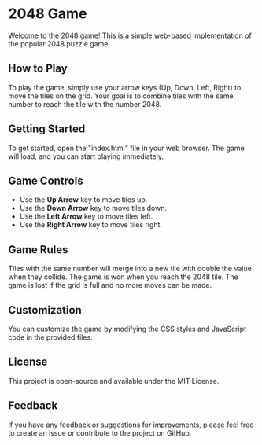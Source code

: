  <h1>2048 Game</h1>
    
   <p>Welcome to the 2048 game! This is a simple web-based implementation of the popular 2048 puzzle game.</p>

  <h2>How to Play</h2>
    <p>
        To play the game, simply use your arrow keys (Up, Down, Left, Right) to move the tiles on the grid.
        Your goal is to combine tiles with the same number to reach the tile with the number 2048.
    </p>

   <h2>Getting Started</h2>
    <p>
       To get started, open the "index.html" file in your web browser. The game will load, and you can start playing immediately.
    </p>

  <h2>Game Controls</h2>
    <ul>
        <li>Use the <strong>Up Arrow</strong> key to move tiles up.</li>
        <li>Use the <strong>Down Arrow</strong> key to move tiles down.</li>
        <li>Use the <strong>Left Arrow</strong> key to move tiles left.</li>
        <li>Use the <strong>Right Arrow</strong> key to move tiles right.</li>
    </ul>

   <h2>Game Rules</h2>
    <p>
        Tiles with the same number will merge into a new tile with double the value when they collide.
        The game is won when you reach the 2048 tile. The game is lost if the grid is full and no more moves can be made.
    </p>

   <h2>Customization</h2>
    <p>
        You can customize the game by modifying the CSS styles and JavaScript code in the provided files.
    </p>

   <h2>License</h2>
    <p>
        This project is open-source and available under the MIT License. 
    </p>

   <h2>Feedback</h2>
    <p>
        If you have any feedback or suggestions for improvements, please feel free to create an issue or contribute to the project on GitHub.
    </p>

